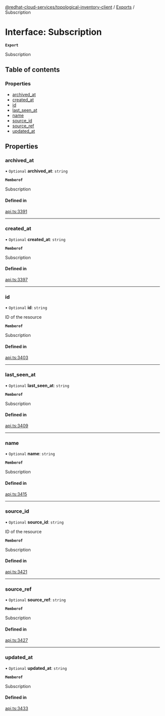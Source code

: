 [@redhat-cloud-services/topological-inventory-client](../README.md) / [Exports](../modules.md) / Subscription

# Interface: Subscription

**`Export`**

Subscription

## Table of contents

### Properties

- [archived\_at](Subscription.md#archived_at)
- [created\_at](Subscription.md#created_at)
- [id](Subscription.md#id)
- [last\_seen\_at](Subscription.md#last_seen_at)
- [name](Subscription.md#name)
- [source\_id](Subscription.md#source_id)
- [source\_ref](Subscription.md#source_ref)
- [updated\_at](Subscription.md#updated_at)

## Properties

### archived\_at

• `Optional` **archived\_at**: `string`

**`Memberof`**

Subscription

#### Defined in

[api.ts:3391](https://github.com/RedHatInsights/javascript-clients/blob/main/packages/topological-inventory/api.ts#L3391)

___

### created\_at

• `Optional` **created\_at**: `string`

**`Memberof`**

Subscription

#### Defined in

[api.ts:3397](https://github.com/RedHatInsights/javascript-clients/blob/main/packages/topological-inventory/api.ts#L3397)

___

### id

• `Optional` **id**: `string`

ID of the resource

**`Memberof`**

Subscription

#### Defined in

[api.ts:3403](https://github.com/RedHatInsights/javascript-clients/blob/main/packages/topological-inventory/api.ts#L3403)

___

### last\_seen\_at

• `Optional` **last\_seen\_at**: `string`

**`Memberof`**

Subscription

#### Defined in

[api.ts:3409](https://github.com/RedHatInsights/javascript-clients/blob/main/packages/topological-inventory/api.ts#L3409)

___

### name

• `Optional` **name**: `string`

**`Memberof`**

Subscription

#### Defined in

[api.ts:3415](https://github.com/RedHatInsights/javascript-clients/blob/main/packages/topological-inventory/api.ts#L3415)

___

### source\_id

• `Optional` **source\_id**: `string`

ID of the resource

**`Memberof`**

Subscription

#### Defined in

[api.ts:3421](https://github.com/RedHatInsights/javascript-clients/blob/main/packages/topological-inventory/api.ts#L3421)

___

### source\_ref

• `Optional` **source\_ref**: `string`

**`Memberof`**

Subscription

#### Defined in

[api.ts:3427](https://github.com/RedHatInsights/javascript-clients/blob/main/packages/topological-inventory/api.ts#L3427)

___

### updated\_at

• `Optional` **updated\_at**: `string`

**`Memberof`**

Subscription

#### Defined in

[api.ts:3433](https://github.com/RedHatInsights/javascript-clients/blob/main/packages/topological-inventory/api.ts#L3433)
